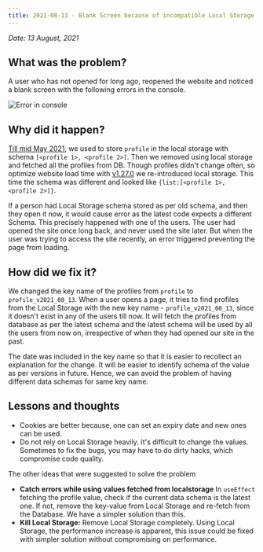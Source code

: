 ```yaml
---
title: 2021-08-13 - Blank Screen because of incompatible Local Storage Schema
---
```


_Date: 13 August, 2021_

## What was the problem?

A user who has not opened for long ago, reopened the website and noticed a blank screen with the following errors in the console.

![Error in console](https://i.imgur.com/0Zo9Com.png)

## Why did it happen?

[Till mid May 2021](https://github.com/Neera-AI/neera/commit/bf53ca0bf9ec97809dde5694541f4c9b1ee0b417), we used to store `profile` in the local storage with schema `[<profile 1>, <profile 2>]`. Then we removed using local storage and fetched all the profiles from DB. Though profiles didn't change often, so optimize website load time with [v1.27.0](https://blog.neera.ai/2021/07/22/v1-27-0-autocorrect-faster-results-and-a-basic-image-search/) we re-introduced local storage. This time the schema was different and looked like `{list:[<profile 1>, <profile 2>]}`.

If a person had Local Storage schema stored as per old schema, and then they open it now, it would cause error as the latest code expects a different Schema. This precisely happened with one of the users. The user had opened the site once long back, and never used the site later. But when the user was trying to access the site recently, an error triggered preventing the page from loading.

## How did we fix it?

We changed the key name of the profiles from `profile` to `profile_v2021_08_13`. When a user opens a page, it tries to find profiles from the Local Storage with the new key name - `profile_v2021_08_13`, since it doesn't exist in any of the users till now. It will fetch the profiles from database as per the latest schema and the latest schema will be used by all the users from now on, irrespective of when they had opened our site in the past.

The date was included in the key name so that it is easier to recollect an explanation for the change. It will be easier to identify schema of the value as per versions in future. Hence, we can avoid the problem of having different data schemas for same key name.

## Lessons and thoughts

- Cookies are better because, one can set an expiry date and new ones can be used.
- Do not rely on Local Storage heavily. It's difficult to change the values. Sometimes to fix the bugs, you may have to do dirty hacks, which compromise code quality.

The other ideas that were suggested to solve the problem

- **Catch errors while using values fetched from localstorage** In `useEffect` fetching the profile value, check if the current data schema is the latest one. If not, remove the key-value from Local Storage and re-fetch from the Database. We have a simpler solution than this.
- **Kill Local Storage:** Remove Local Storage completely. Using Local Storage, the performance increase is apparent, this issue could be fixed with simpler solution without compromising on performance.
